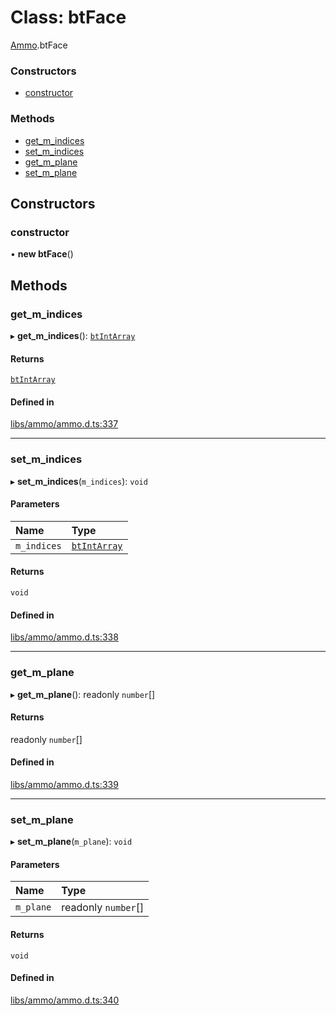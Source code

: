 # Class: btFace

[Ammo](../modules/Ammo.md).btFace


### Constructors

- [constructor](Ammo.btFace.md#constructor)

### Methods

- [get\_m\_indices](Ammo.btFace.md#get_m_indices)
- [set\_m\_indices](Ammo.btFace.md#set_m_indices)
- [get\_m\_plane](Ammo.btFace.md#get_m_plane)
- [set\_m\_plane](Ammo.btFace.md#set_m_plane)

## Constructors

### constructor

• **new btFace**()

## Methods

### get\_m\_indices

▸ **get_m_indices**(): [`btIntArray`](Ammo.btIntArray.md)

#### Returns

[`btIntArray`](Ammo.btIntArray.md)

#### Defined in

[libs/ammo/ammo.d.ts:337](https://github.com/Orillusion/orillusion/blob/main/src/libs/ammo/ammo.d.ts#L337)

___

### set\_m\_indices

▸ **set_m_indices**(`m_indices`): `void`

#### Parameters

| Name | Type |
| :------ | :------ |
| `m_indices` | [`btIntArray`](Ammo.btIntArray.md) |

#### Returns

`void`

#### Defined in

[libs/ammo/ammo.d.ts:338](https://github.com/Orillusion/orillusion/blob/main/src/libs/ammo/ammo.d.ts#L338)

___

### get\_m\_plane

▸ **get_m_plane**(): readonly `number`[]

#### Returns

readonly `number`[]

#### Defined in

[libs/ammo/ammo.d.ts:339](https://github.com/Orillusion/orillusion/blob/main/src/libs/ammo/ammo.d.ts#L339)

___

### set\_m\_plane

▸ **set_m_plane**(`m_plane`): `void`

#### Parameters

| Name | Type |
| :------ | :------ |
| `m_plane` | readonly `number`[] |

#### Returns

`void`

#### Defined in

[libs/ammo/ammo.d.ts:340](https://github.com/Orillusion/orillusion/blob/main/src/libs/ammo/ammo.d.ts#L340)
